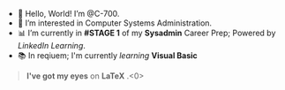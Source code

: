 - 👋 Hello, World! I’m @C-700.
- 👀 I’m interested in Computer Systems Administration.
- 📊 I’m currently in **#STAGE 1** of my **Sysadmin** Career Prep; Powered by *LinkedIn Learning*.
- 📚 In reqiuem; I'm currently *_learning_* **Visual Basic**
> **I've got my eyes** on **LaTeX** <o>.<0>
